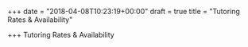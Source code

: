 +++
date = "2018-04-08T10:23:19+00:00"
draft = true
title = "Tutoring Rates & Availability"

+++
Tutoring Rates & Availability